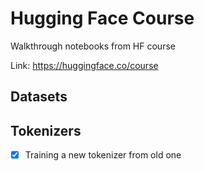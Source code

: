 # Hugging Face Course

Walkthrough notebooks from HF course

Link: https://huggingface.co/course

## Datasets

## Tokenizers
- [x] Training a new tokenizer from old one
